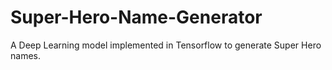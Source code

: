 # Super-Hero-Name-Generator
A Deep Learning model implemented in Tensorflow to generate Super Hero names.
